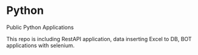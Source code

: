 # Python
Public Python Applications


This repo is including RestAPI application, data inserting Excel to DB, BOT applications with selenium.  
